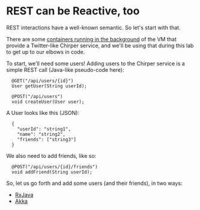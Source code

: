 # REST can be Reactive, too

REST interactions have a well-known semantic. So let's start with that.

There are some [containers running in the background](README.md#about-chirper) of the VM that provide a Twitter-like Chirper service, and we'll be using that during this lab to get up to our elbows in code.

To start, we'll need some users! Adding users to the Chirper service is a simple REST call (Java-like pseudo-code here):

      @GET("/api/users/{id}")
      User getUser(String userId);

      @POST("/api/users")
      void createUser(User user);

A User looks like this (JSON):

      {
        "userId": "string1",
        "name": "string2",
        "friends": ["string3"]
      }

We also need to add friends, like so:

      @POST("/api/users/{id}/friends")
      void addFriend(String userId);

So, let us go forth and add some users (and their friends), in two ways:

* [RxJava](https://github.com/ebullient/rxjava2-chirper-client#rest-can-be-reactive-too)
* [Akka]()
